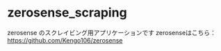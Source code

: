 # zerosense_scraping

zerosense のスクレイビング用アプリケーションです
zerosenseはこちら：https://github.com/Kengo106/zerosense
